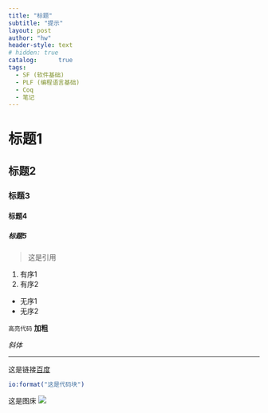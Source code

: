 ```yaml
---
title: "标题"
subtitle: "提示"
layout: post
author: "hw"
header-style: text
# hidden: true
catalog:      true
tags:
  - SF (软件基础)
  - PLF (编程语言基础)
  - Coq
  - 笔记
---
```


# 标题1
## 标题2
### 标题3
#### 标题4
##### 标题5

> 这是引用


1. 有序1
2. 有序2

- 无序1
- 无序2

`高亮代码`
**加粗**



*斜体*

***


这是链接[百度](www.baidu.com)


```erlang
io:format("这是代码块")
```

这是图床
![](http://img.122293.xyz/image/202405270019227.png)
